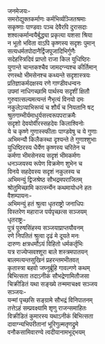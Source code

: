 जनमेजयः-  
समरोद्युक्तकर्माणः कर्मभिर्व्यञ्जितश्रमाः  
सकृष्णाः पाण्डवाः पञ्च देवैरपि दुरासदाः  
शश्वत्कर्मान्वयैर्बुद्ध्या प्रकृत्या यशसा श्रिया  
न भूतो भविता वाऽपि कृष्णस्य सदृशः पुमान्  
सत्यधर्मतपोदानैर्द्विजपूजादिभिर्गुणैः  
सदेहस्त्रिदिवं प्राप्तो राजा किल युधिष्ठिरः  
युगान्ते चान्तकश्चैव जामदग्न्यश्च कीर्तिमान्  
रणस्थो भीमसेनश्च कथ्यन्ते सदृशास्त्रयः  
प्रतिज्ञाकर्मदक्षस्य रणे गाण्डीवधन्वनः  
उपमां नाधिगच्छामि पार्थस्य सदृशीं क्षितौ  
गुरुवात्सल्यमत्यन्तं नैभृत्यं विनयो दमः  
नकुलेऽप्याभिरूप्यं च शौर्यं च नियतानि षट्  
श्रुतगाम्भीर्यमाधुर्यसत्त्वरूपपराक्रमैः  
सदृशो देवयोर्वीरस्सहदेवः किलाश्विनोः  
ये च कृष्णे गुणास्स्फीताः पाण्डवेषु च ये गुणाः  
अभिमन्यौ किलैकस्था दृश्यन्ते ते गुणाश्शुभाः  
युधिष्ठिरस्य धैर्येण कृष्णस्य चरितेन च  
कर्मणा भीमसेनस्य सदृशं भीमकर्मणः  
धनञ्जयस्य रूपेण विक्रमेण शुभेन च  
विनये सहदेवस्य सदृशं नकुलस्य च  
अभिमन्युं द्विजश्रेष्ठ सौभद्रमपराजितम्  
श्रोतुमिच्छामि कार्त्स्न्येन कथमायोधने हतः  
वैशम्पायनः-  
अभिमन्युं हतं श्रुत्वा धृतराष्ट्रो जनाधिपः  
विस्तरेण महाराज पर्यपृच्छत्स सञ्जयम्  
धृतराष्ट्रः-   
पुत्रं पुरुषसिंहस्य सञ्जयाप्राप्तयौवनम्  
रणे निपतितं श्रुत्वा दृढं मे दूयते मनः  
दारुणः क्षत्रधर्मोऽयं विहितो धर्मकर्तृभिः  
यत्र राज्येप्सवश्शूरा बाले शस्त्रमपातयन्  
बालमत्यन्तसुखिनं प्रहरन्तमभीतवत्  
कृतास्त्रा बहवो जघ्नुर्ब्रूहि गावल्गणे कथम्  
बिभित्सता तदाऽनीकं सौभद्रेणामितौजसा  
चिक्रीडितं यथा सङ्ख्ये तन्ममाचक्ष्व सञ्जय  
सञ्जयः-  
यन्मां पृच्छसि सङ्ग्रामे सौभद्रं विनिपातनम्  
तत्तेऽहं सम्प्रवक्ष्यामि शृणु राजन्समाहितः  
विक्रीडितं कुमारस्य यथाऽनीकं बिभित्सता  
दावाग्न्यभिपरीतानां भूरिगुल्मतृणद्रुमे  
वनौकसामिवारण्ये त्वदीयानामभूद्भयम्  
